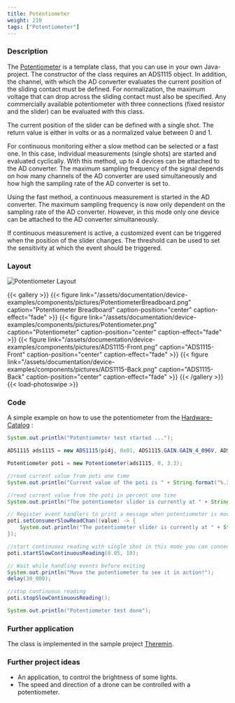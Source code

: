 ```yaml
---
title: Potentiometer
weight: 210
tags: ["Potentiometer"]
---
```

### Description
The [Potentiometer](https://github.com/Pi4J/pi4j-example-components/tree/main/src/main/java/com/pi4j/catalog/components/Potentiometer.java) is a template class, that you can use in your own Java-project.
The constructor of the class requires an ADS1115 object. In addition, the channel, with which the AD converter evaluates the current position of the sliding contact must be defined. For normalization, the maximum voltage that can drop across the sliding contact must also be specified. Any commercially available potentiometer with three connections (fixed resistor and the slider) can be evaluated with this class.

The current position of the slider can be defined with a single shot. The return value is either in volts or as a normalized value between 0 and 1.

For continuous monitoring either a slow method can be selected or a fast one. In this case, individual measurements (single shots) are started and evaluated cyclically. With this method, up to 4 devices can be attached to the AD converter. The maximum sampling frequency of the signal depends on how many channels of the AD converter are used simultaneously and how high the sampling rate of the AD converter is set to.

Using the fast method, a continuous measurement is started in the AD converter.  The maximum sampling frequency is now only dependent on the sampling rate of the AD converter. However, in this mode only one device can be attached to the AD converter simultaneously.

If continuous measurement is active, a customized event can be triggered when the position of the slider changes. The threshold can be used to set the sensitivity at which the event should be triggered.

### Layout
![Potentiometer Layout](/assets/documentation/device-examples/components/Layout-Potentiometer.png)
![]()

{{< gallery >}}
{{< figure link="/assets/documentation/device-examples/components/pictures/PotentiometerBreadboard.png" caption="Potentiometer Breadboard" caption-position="center" caption-effect="fade" >}}
{{< figure link="/assets/documentation/device-examples/components/pictures/Potentiometer.png" caption="Potentiometer" caption-position="center" caption-effect="fade" >}}
{{< figure link="/assets/documentation/device-examples/components/pictures/ADS1115-Front.png" caption="ADS1115-Front" caption-position="center" caption-effect="fade" >}}
{{< figure link="/assets/documentation/device-examples/components/pictures/ADS1115-Back.png" caption="ADS1115-Back" caption-position="center" caption-effect="fade" >}}
{{< /gallery >}}
{{< load-photoswipe >}}

### Code
A simple example on how to use the potentiometer from the [Hardware-Catalog](https://github.com/Pi4J/pi4j-example-components) :

```java
System.out.println("Potentiometer test started ...");

ADS1115 ads1115 = new ADS1115(pi4j, 0x01, ADS1115.GAIN.GAIN_4_096V, ADS1115.ADDRESS.GND, 4);

Potentiometer poti = new Potentiometer(ads1115, 0, 3.3);

//read current value from poti one time
System.out.println("Current value of the poti is " + String.format("%.3f", poti.singleShotGetVoltage()) + " voltage.");

//read current value from the poti in percent one time
System.out.println("The potentiometer slider is currently at " + String.format("%.3f", poti.singleShotGetNormalizedValue()) + " % of its full travel.");

// Register event handlers to print a message when potentiometer is moved
poti.setConsumerSlowReadChan((value) -> {
	System.out.println("The potentiometer slider is currently at " + String.format("%.3f", value) + " % of its full travel.");
});

//start continuous reading with single shot in this mode you can connect up to 4 devices to the analog module
poti.startSlowContinuousReading(0.05, 10);

// Wait while handling events before exiting
System.out.println("Move the potentiometer to see it in action!");
delay(30_000);

//stop continuous reading
poti.stopSlowContinuousReading();

System.out.println("Potentiometer test done");
```

### Further application
The class is implemented in the sample project [Theremin](https://github.com/DieterHolz/RaspPiTheremin).

### Further project ideas
- An application, to control the brightness of some lights.
- The speed and direction of a drone can be controlled with a potentiometer.
